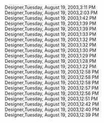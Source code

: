 ﻿Designer,Tuesday, August 19, 2003,3:11 PM  Designer,Tuesday, August 19, 2003,2:03 PM  Designer,Tuesday, August 19, 2003,1:42 PM  Designer,Tuesday, August 19, 2003,1:39 PM  Designer,Tuesday, August 19, 2003,1:39 PM  Designer,Tuesday, August 19, 2003,1:33 PM  Designer,Tuesday, August 19, 2003,1:32 PM  Designer,Tuesday, August 19, 2003,1:32 PM  Designer,Tuesday, August 19, 2003,1:30 PM  Designer,Tuesday, August 19, 2003,1:29 PM  Designer,Tuesday, August 19, 2003,1:28 PM  Designer,Tuesday, August 19, 2003,1:22 PM  Designer,Tuesday, August 19, 2003,12:58 PM  Designer,Tuesday, August 19, 2003,12:58 PM  Designer,Tuesday, August 19, 2003,12:58 PM  Designer,Tuesday, August 19, 2003,12:57 PM  Designer,Tuesday, August 19, 2003,12:56 PM  Designer,Tuesday, August 19, 2003,12:51 PM  Designer,Tuesday, August 19, 2003,12:42 PM  Designer,Tuesday, August 19, 2003,12:40 PM  Designer,Tuesday, August 19, 2003,12:39 PM